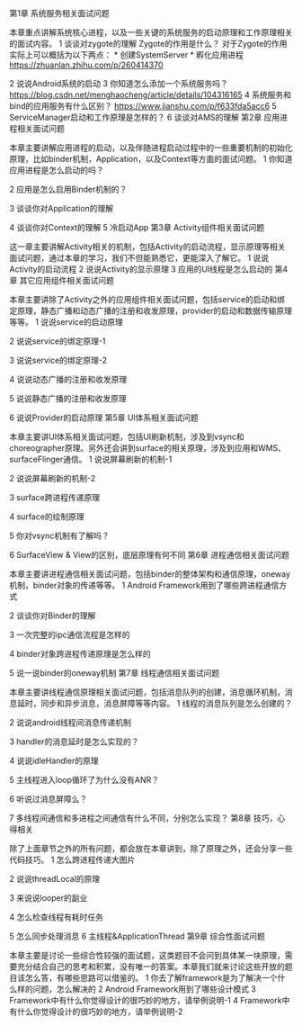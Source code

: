 第1章 系统服务相关面试问题

本章重点讲解系统核心进程，以及一些关键的系统服务的启动原理和工作原理相关的面试内容。
1 谈谈对zygote的理解
    Zygote的作用是什么？
        对于Zygote的作用实际上可以概括为以下两点：
    * 创建SystemServer
    * 孵化应用进程
    https://zhuanlan.zhihu.com/p/260414370
 

2 说说Android系统的启动
3 你知道怎么添加一个系统服务吗？
    https://blog.csdn.net/menghaocheng/article/details/104316165
4 系统服务和bind的应用服务有什么区别？
    https://www.jianshu.com/p/f633fda5acc6
5 ServiceManager启动和工作原理是怎样的？
6 谈谈对AMS的理解
第2章 应用进程相关面试问题

本章主要讲解应用进程的启动，以及伴随进程启动过程中的一些重要机制的初始化原理，比如binder机制，Application，以及Context等方面的面试问题。
1 你知道应用进程是怎么启动的吗？

2 应用是怎么启用Binder机制的？

3 谈谈你对Application的理解

4 谈谈你对Context的理解
5 冷启动App
第3章 Activity组件相关面试问题

这一章主要讲解Activity相关的机制，包括Activity的启动流程，显示原理等相关面试问题，通过本章的学习，我们不但能熟悉它，更能深入了解它。
1 说说Activity的启动流程
2 说说Activity的显示原理
3 应用的UI线程是怎么启动的
第4章 其它应用组件相关面试问题

本章主要讲除了Activity之外的应用组件相关面试问题，包括service的启动和绑定原理，静态广播和动态广播的注册和收发原理，provider的启动和数据传输原理等等。
1 说说service的启动原理

2 说说service的绑定原理-1

3 说说service的绑定原理-2

4 说说动态广播的注册和收发原理

5 说说静态广播的注册和收发原理

6 说说Provider的启动原理
第5章 UI体系相关面试问题

本章主要讲UI体系相关面试问题，包括UI刷新机制，涉及到vsync和choreographer原理。另外还会讲到surface的相关原理，涉及到应用和WMS、surfaceFlinger通信。
1 说说屏幕刷新的机制-1

2 说说屏幕刷新的机制-2

3 surface跨进程传递原理

4 surface的绘制原理

5 你对vsync机制有了解吗？

6 SurfaceView & View的区别，底层原理有何不同
第6章 进程通信相关面试问题

本章主要讲进程通信相关面试问题，包括binder的整体架构和通信原理，oneway机制，binder对象的传递等等。
1 Android Framework用到了哪些跨进程通信方式

2 谈谈你对Binder的理解

3 一次完整的ipc通信流程是怎样的

4 binder对象跨进程传递原理是怎么样的

5 说一说binder的oneway机制
第7章 线程通信相关面试问题

本章主要讲线程通信原理相关面试问题，包括消息队列的创建，消息循环机制，消息延时，同步和异步消息，消息屏障等等内容。
1 线程的消息队列是怎么创建的？

2 说说android线程间消息传递机制

3 handler的消息延时是怎么实现的？

4 说说idleHandler的原理

5 主线程进入loop循环了为什么没有ANR？

6 听说过消息屏障么？

7 多线程间通信和多进程之间通信有什么不同，分别怎么实现？
第8章 技巧，心得相关

除了上面章节之外的所有问题，都会放在本章讲到，除了原理之外，还会分享一些代码技巧。
1 怎么跨进程传递大图片

2 说说threadLocal的原理

3 来说说looper的副业

4 怎么检查线程有耗时任务

5 怎么同步处理消息
6 主线程&ApplicationThread
第9章 综合性面试问题

本章主要是讨论一些综合性较强的面试题，这类题目不会问到具体某一块原理，需要充分结合自己的思考和积累，没有唯一的答案。本章我们就来讨论这些开放的题目该怎么答，有哪些思路可以借鉴的。
1 你去了解framework是为了解决一个什么样的问题，怎么解决的
2 Android Framework用到了哪些设计模式
3 Framework中有什么你觉得设计的很巧妙的地方，请举例说明-1
4 Framework中有什么你觉得设计的很巧妙的地方，请举例说明-2
